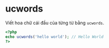 # ucwords

Viết hoa chữ cái đầu của từng từ bằng `ucwords`.

```php
<?php
echo ucwords('hello world'); // Hello World
?>
```
